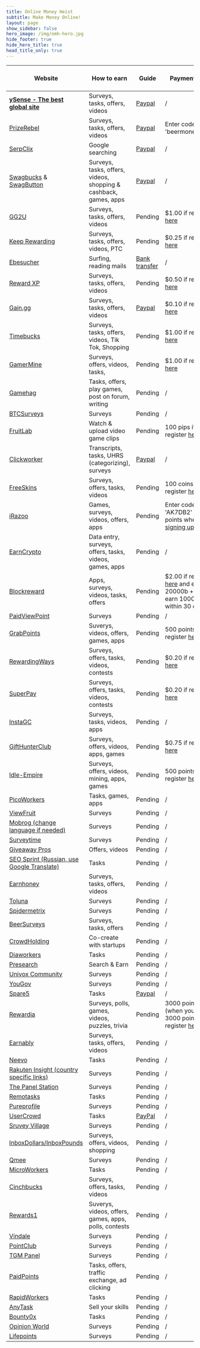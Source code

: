 ```yaml
---
title: Online Money Heist
subtitle: Make Money Online!
layout: page
show_sidebar: false
hero_image: /img/omh-hero.jpg
hide_footer: true
hide_hero_title: true
head_title_only: true
---
```

| Website |	How to earn |	Guide |	Payment Proof |	Sign-up Bonus |
|---|---|---|---|---|
| **[ySense - The best global site](https://www.ySense.com/?r=59407158)** | Surveys, tasks, offers, videos | [Paypal](https://i.imgur.com/oiGHbqH.png) | / |
| [PrizeRebel](https://www.prizerebel.com/index.php?r=7508711) | Surveys, tasks, offers, videos | [Paypal](https://i.imgur.com/0pCGwJN.png) | Enter code 'beermoneyglobal' |
| [SerpClix](https://serpclix.com/users/referrals/AF1O485MCVPTQ6X5QI9PLM9X1) | Google searching | [Paypal](https://i.imgur.com/WWTTUoF.png) | / |
| [Swagbucks](https://www.swagbucks.com/p/register?rb=57212158) & [SwagButton](https://www.swagbucks.com/lp-savings-button?cmp=695&cxid=swagbuttonref&rb=57212158&extRefCmp=1&extRb=57212158) | Surveys, tasks, offers, videos, shopping & cashback, games, apps | [Paypal](https://i.imgur.com/1P5493s.jpg) | / |
| [GG2U](https://premium.gg2u.org?referrer=proim) | Surveys, tasks, offers, videos | Pending | $1.00 if register [here](https://premium.gg2u.org?referrer=proim) |
| [Keep Rewarding](https://keeprewarding.com/home?ref=Proim) | Surveys, tasks, offers, videos, PTC | Pending | $0.25 if register [here](https://keeprewarding.com/home?ref=Proim) |
| [Ebesucher](http://www.ebesucher.com/?ref=Proim) | Surfing, reading mails | [Bank transfer](https://i.imgur.com/CJ9s7DR.png) | / |
| [Reward XP](https://www.rewardxp.com/join/1009612) | Surveys, tasks, offers, videos | Pending | $0.50 if register [here](https://www.rewardxp.com/join/1009612) |
| [Gain.gg](https://gain.gg/r/104947425048580797581) | Surveys, tasks, offers, videos | [Paypal](https://i.imgur.com/jEufQ2L.png) | $0.10 if register [here](https://gain.gg/r/104947425048580797581) |
| [Timebucks](https://timebucks.com/?refID=217531224) | Surveys, tasks, offers, videos, Tik Tok, Shopping | Pending | $1.00 if register [here](https://makemefamous.club/timebucks_referral1.php?refID=217531224) |
| [GamerMine](https://gamermine.com/r/bmglobal) | Surveys, offers, videos, tasks, | Pending | $1.00 if register [here](https://gamermine.com/r/bmglobal) |
| [Gamehag](https://gamehag.com/r/6135669) | Tasks, offers, play games, post on forum, writing | Pending | / |
| [BTCSurveys](https://btcsurveys.com/ref/Proim/) | Surveys | Pending | / |
| [FruitLab](https://fruitlab.com/ref/txeIRJkx) | Watch & upload video game clips | Pending | 100 pips if register [here](https://fruitlab.com/ref/txeIRJkx) |
| [Clickworker](https://www.clickworker.com/en/clickworker?utm_source=326131&utm_campaign=CW4CW&utm_medium=email) | Transcripts, tasks, UHRS (categorizing), surveys | [Paypal](https://i.imgur.com/PXwTYKk.png) | / |
| [FreeSkins](https://freeskins.com/r/104947425048580797581) | Surveys, offers, tasks, videos | Pending | 100 coins if register [here](https://freeskins.com/r/104947425048580797581) |
| [iRazoo](https://app.irazoo.com) | Games, surveys, videos, offers, apps | Pending | Enter code 'AK7DB2' for 500 points when [signing up](https://app.irazoo.com) |
| [EarnCrypto](https://www.earncrypto.com/earn-free-bitcoin/?r=419183) | Data entry, surveys, offers, tasks, videos, games, apps | Pending | / |
| [Blockreward](https://blockreward.app/?r=50127e93a2) | Apps, surveys, videos, tasks, offers | Pending | $2.00 if register [here](https://blockreward.app/?r=50127e93a2) and earn 20000b + $2.00 if earn 10000b within 30 days |
| [PaidViewPoint](https://paidviewpoint.com/?r=hhxnqh) | Surveys | Pending | / |
| [GrabPoints](https://grabpoints.com/rewards/earn-free-paypal-cash/?ref=5RVSJBJ) | Suverys, videos, offers, games, apps | Pending | 500 points if register [here](https://grabpoints.com/rewards/earn-free-paypal-cash/?ref=5RVSJBJ) |
| [RewardingWays](https://rewardingways.com/?ref=Proim) | Surveys, offers, tasks, videos, contests | Pending | $0.20 if register [here](https://rewardingways.com/?ref=Proim) |
| [SuperPay](https://www.superpay.me/?ref=Proim) | Surveys, offers, tasks, videos, contests | Pending | $0.20 if register [here](https://www.superpay.me/?ref=Proim) |
| [InstaGC](https://www.instagc.com/Proim) | Surveys, tasks, videos, apps | Pending | / |
| [GiftHunterClub](https://www.gifthunterclub.info/?id=1444567&code=QGHB1K) | Surveys, offers, videos, apps, games | Pending | $0.75 if register [here](https://www.gifthunterclub.info/?id=1444567&code=QGHB1K) |
| [Idle-Empire](https://www.idle-empire.com?r=klaabg) | Surveys, offers, videos, mining, apps, games | Pending | 500 points if register [here](https://www.idle-empire.com?r=klaabg) |
| [PicoWorkers](https://picoworkers.com/?a=24b85c13) | Tasks, games, apps | Pending | / |
| [ViewFruit](https://in.viewfruit.com/Index/register/inviteid/MzIyMzE2Olk2N0VLN1dYOEdKODdWREFIQVlX.html) | Surveys | Pending | / |
| [Mobrog (change language if needed)](https://www.mobrog.com/nl/betaalde-enquetes/registeren-enquetes-nederland.html?membership_promotion=0&i_invite=11005821-5ed3ed820b2b4) | Surveys | Pending | / |
| [Surveytime](https://surveytime.app/GNFGISRK3N) | Surveys | Pending | / |
| [Giveaway Pros](http://giveawaypros.com/?ref=459) | Offers, videos | Pending | / |
| [SEO Sprint (Russian, use Google Translate)](https://seosprint.net/?ref=14031974) | Tasks | Pending | / |
| [Earnhoney](https://www.earnhoney.com/home/?referrer=11E7912A7) | Surveys, tasks, offers, videos | Pending | / |
| [Toluna](https://nlbe.toluna.com/referral/Y8181037u) | Surveys | Pending | / |
| [Spidermetrix](http://www.spidermetrix.com/smx/register.php?refspider=Proim92) | Surveys | Pending | / |
| [BeerSurveys](https://beersurveys.com/register.aspx?u=17042) | Surveys, tasks, offers | Pending | / |
| [CrowdHolding](https://www.crowdholding.com/accounts/yoshidelaey/referral/) | Co-create with startups | Pending | / |
| [Diaworkers](https://diaworkers.com/205) | Tasks | Pending | / |
| [Presearch](https://presearch.org/signup?rid=1735982) | Search & Earn | Pending | / |
| [Univox Community](https://www.univoxcommunity.com/Account/Join?ref=8HIR0MKBCZ5vbZTn6RZl8g==&aid=3) | Surveys | Pending | / |
| [YouGov](https://global.yougov.com/) | Surveys | Pending | / |
| [Spare5](https://app.spare5.com/fives) | Tasks | [Paypal](https://i.imgur.com/U90Y1Wc.png) | / |
| [Rewardia](https://www.rewardia.com.au/?rs=ref-promo&rk=FP21CD) | Surveys, polls, games, videos, puzzles, trivia | Pending | 3000 points extra (when you earn 3000 points) if register [here](https://www.rewardia.com.au/?rs=ref-promo&rk=FP21CD) |
| [Earnably](https://earnably.com/i/) | Surveys, tasks, offers, videos | Pending | / |
| [Neevo](https://www.neevo.ai/) | Tasks | Pending | / |
| [Rakuten Insight (country specific links)](https://insight.rakuten.com/services/) | Surveys | Pending | / |
| [The Panel Station](https://thepanelstation.com/subscribe) | Surveys | Pending | / |
| [Remotasks](https://www.remotasks.com/) | Tasks | Pending | / |
| [Pureprofile](https://www.pureprofile.com/) | Surveys | Pending | / |
| [UserCrowd](https://app.usercrowd.com/) | Tasks | [PayPal](https://i.imgur.com/d2iyNm0.png) | / |
| [Sruvey Village](https://www.surveyvillage.com.au) | Surveys | Pending | / |
| [InboxDollars/InboxPounds](https://www.inboxdollars.com/) | Surveys, offers, videos, shopping | Pending | / |
| [Qmee](https://www.qmee.com/) | Surveys | Pending | / |
| [MicroWorkers](https://www.microworkers.com/) | Tasks | Pending | / |
| [Cinchbucks](https://www.cinchbucks.com/reg/yoshidelaey) | Surveys, offers, tasks, videos | Pending | / |
| [Rewards1](https://www.rewards1.com/Proim) | Suverys, videos, offers, games, apps, polls, contests | Pending | / |
| [Vindale](https://www.vindale.com/v/join.jsp) | Surveys | Pending | / |
| [PointClub](https://www.pointclub.com/) | Surveys | Pending | / |
| [TGM Panel](https://portal.tgmpanel.com/) | Surveys | Pending | / |
| [PaidPoints](https://paidpoints.com/) | Tasks, offers, traffic exchange, ad clicking | Pending | / |
| [RapidWorkers](https://rapidworkers.com/) | Tasks | Pending | / |
| [AnyTask](https://anytask.com/) | Sell your skills | Pending | / |
| [Bounty0x](https://bounty0x.io/) | Tasks | Pending | / |
| [Opinion World](https://www.opinionworld.be/nl-be/general/betaalde-enquetes-voor-iedereen) | Surveys | Pending | / |
| [Lifepoints](https://www.lifepointspanel.com) | Surveys | Pending | / |